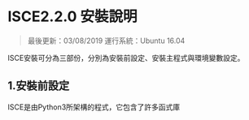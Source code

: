 # ISCE2.2.0 安裝說明

>最後更新：03/08/2019
>運行系統：Ubuntu 16.04

ISCE安裝可分為三部份，分別為安裝前設定、安裝主程式與環境變數設定。

## 1.安裝前設定 
ISCE是由Python3所架構的程式，它包含了許多函式庫
